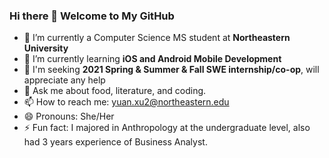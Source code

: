### Hi there 👋 Welcome to My GitHub


- 🔭 I’m currently a Computer Science MS student at **Northeastern University** 
- 🌱 I’m currently learning **iOS and Android Mobile Development**
- 👯 I'm seeking **2021 Spring & Summer & Fall SWE internship/co-op**, will appreciate any help 
- 💬 Ask me about food, literature, and coding.
- 📫 How to reach me: yuan.xu2@northeastern.edu
- 😄 Pronouns: She/Her
- ⚡ Fun fact: I majored in Anthropology at the undergraduate level, also had 3 years experience of Business Analyst.
